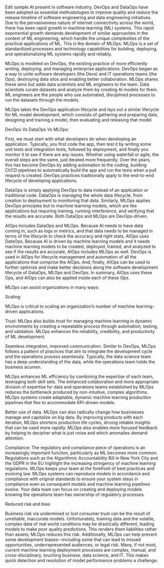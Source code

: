 Edit sample
At present in software industry, DevOps and DataOps have been adopted as essential methodologies to improve quality and reduce the release timeline of software engineering and data engineering initiatives. Due to the pervasiveness nature of internet connectivity across the world, there has been rapid growth in machine learning (ML) systems. This rapid exponential growth  demands development of similar approaches in the context of ML engineering, which handle the unique complexities of the practical applications of ML. This is the domain of MLOps. MLOps is a set of standardized processes and technology capabilities for building, deploying, and operationalizing ML systems rapidly and reliably.

MLOps is modeled on DevOps, the existing practice of more efficiently writing, deploying, and managing enterprise applications. DevOps began as a way to unite software developers (the Devs) and IT operations teams (the Ops), destroying data silos and enabling better collaboration. MLOps shares these aims but adds data scientists and ML engineers to the team. Data scientists curate datasets and analyze them by creating AI models for them. ML engineers are the people who use automated, disciplined processes to run the datasets through the models.

MLOps takes the DevOps application lifecycle and lays out a similar lifecycle for ML model development, which consists of gathering and preparing data, designing and training a model, then evaluating and releasing that model. 

DevOps Vs DataOps Vs MLOps:

First, we must start with what developers do when developing an application. Typically, you first code the app, then test it by writing some unit tests and integration tests, followed by deployment, and finally you monitor it to see if there are any issues. Whether using waterfall or agile, the overall steps are the same, just iterated more frequently. Over the years, this has become DevOps by adding automation to the coding, building CI/CD pipelines to automatically build the app and run the tests when a pull request is created. DevOps practices traditionally apply to the end-to-end lifecycle of developing applications.

DataOps is simply applying DevOps to data instead of an application or traditional code. DataOps is managing the whole data lifecycle, from creation to deployment to monitoring that data. Similarly, MLOps applies DevOps principles but to machine learning models, which are like applications but requiring training, running interference, and verifying that the results are accurate. Both DataOps and MLOps are DevOps-driven.

AIOps includes DataOps and MLOps. Because AI needs to have data coming in, such as logs or metrics, and that data needs to be managed in terms of the lifecycle to check the accuracy and right stats, AIOps uses DataOps. Because AI is driven by machine learning models and it needs machine learning models to be created, deployed, trained, and analyzed to see if the results are accurate, AIOps includes MLOps as well. DevOps is used in AIOps for lifecycle management and automation of all the applications that comprise the AIOps. And, finally, AIOps can be used to further optimize and make better decisions along the software development lifecycle of DataOps, MLOps and DevOps. In summary, AIOps uses these Ops, and AIOps can also be applied inside each of these Ops.


MLOps can assist organizations in many ways:

Scaling:

MLOps is critical to scaling an organization’s number of machine learning-driven applications.

Trust:
MLOps also builds trust for managing machine learning in dynamic environments by creating a repeatable process through automation, testing, and validation. 
MLOps enhances the reliability, credibility, and productivity of ML development.

Seamless integration, improved communication. Similar to DevOps, MLOps follows a pattern of practices that aim to integrate the development cycle and the operations process seamlessly. Typically, the data science team has a deep understanding of the data, while the operations team holds the business acumen. 

MLOps enhances ML efficiency by combining the expertise of each team, leveraging both skill sets. The enhanced collaboration and more appropriate division of expertise for data and operations teams established by MLOps reduces the bottleneck produced by non-intuitive, complex algorithms. MLOps systems create adaptable, dynamic machine learning production pipelines that flex to accommodate KPI-driven models.

Better use of data. MLOps can also radically change how businesses manage and capitalize on big data. By improving products with each iteration, MLOps shortens production life cycles, driving reliable insights that can be used more rapidly. MLOps also enables more focused feedback by helping to decipher what is just noise and which anomalies demand attention.

Compliance: The regulatory and compliance piece of operations is an increasingly important function, particularly as ML becomes more common. Regulations such as the Algorithmic Accountability Bill in New York City and the GDPR in the EU highlight the increasing stringency of machine learning regulations. MLOps keeps your team at the forefront of best practices and evolving law. MLOps systems can reproduce models in accordance and compliance with original standards to ensure your system stays in compliance even as consequent models and machine learning pipelines evolve. Your data team can focus on creating and deploying models knowing the operations team has ownership of regulatory processes.

Reduced risk and bias:

Business risk via undermined or lost consumer trust can be the result of unreliable, inaccurate models. Unfortunately, training data and the volatile, complex data of real world conditions may be drastically different, leading models to make poor quality predictions. This renders them liabilities rather than assets; MLOps reduces this risk. Additionally, MLOps can help prevent some development biases—including some that can lead to missed opportunities, underrepresented audiences, or legal risk. Many, if not most, current machine learning deployment processes are complex, manual, and cross-disciplinary, touching business, data science, and IT. This makes quick detection and resolution of model performance problems a challenge.
